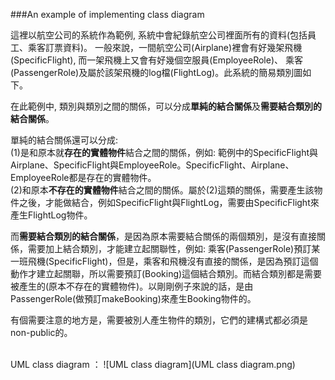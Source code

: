 ###An example of implementing class diagram

這裡以航空公司的系統作為範例, 系統中會紀錄航空公司裡面所有的資料(包括員工、乘客訂票資料)。 一般來說，一間航空公司(Airplane)裡會有好幾架飛機(SpecificFlight), 而一架飛機上又會有好幾個空服員(EmployeeRole)、 乘客(PassengerRole)及屬於該架飛機的log檔(FlightLog)。此系統的簡易類別圖如下。

在此範例中, 類別與類別之間的關係，可以分成**單純的結合關係**及**需要結合類別的結合關係**。

單純的結合關係還可以分成: </br>
(1)是和原本就**存在的實體物件**結合之間的關係，例如: 範例中的SpecificFlight與Airplane、SpecificFlight與EmployeeRole。SpecificFlight、Airplane、EmployeeRole都是存在的實體物件。</br>
(2)和原本**不存在的實體物件**結合之間的關係。屬於(2)這類的關係，需要產生該物件之後，才能做結合，例如SpecificFlight與FlightLog，需要由SpecificFlight來產生FlightLog物件。

而**需要結合類別的結合關係**，是因為原本需要結合關係的兩個類別，是沒有直接關係，需要加上結合類別，才能建立起關聯性，例如: 乘客(PassengerRole)預訂某一班飛機(SpecificFlight)，但是，乘客和飛機沒有直接的關係，是因為預訂這個動作才建立起關聯，所以需要預訂(Booking)這個結合類別。而結合類別都是需要被產生的(原本不存在的實體物件)。以剛剛例子來說的話，是由PassengerRole(做預訂makeBooking)來產生Booking物件的。

有個需要注意的地方是，需要被別人產生物件的類別，它們的建構式都必須是non-public的。

</br>
UML class diagram ：
![UML class diagram](UML class diagram.png)
